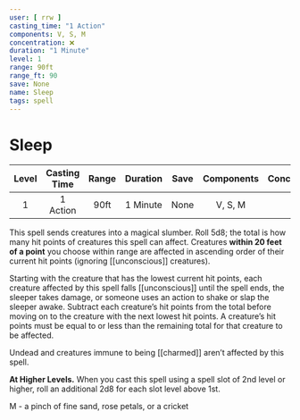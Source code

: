 ```yaml
---
user: [ rrw ]
casting_time: "1 Action"
components: V, S, M
concentration: ❌
duration: "1 Minute"
level: 1
range: 90ft
range_ft: 90
save: None
name: Sleep
tags: spell
---
```


# Sleep

| **Level** | **Casting Time** | **Range** | **Duration** | **Save** | **Components** | **Concentration** |
|:---:|:---:|:---:|:---:|:---:|:---:|:---:|
| 1 | 1 Action | 90ft | 1 Minute | None | V, S, M | ❌ |

This spell sends creatures into a magical slumber. Roll 5d8; the total is how many hit points of creatures this spell can affect. Creatures **within 20 feet of a point** you choose within range are affected in ascending order of their current hit points (ignoring [[unconscious]] creatures).

Starting with the creature that has the lowest current hit points, each creature affected by this spell falls [[unconscious]] until the spell ends, the sleeper takes damage, or someone uses an action to shake or slap the sleeper awake. Subtract each creature’s hit points from the total before moving on to the creature with the next lowest hit points. A creature’s hit points must be equal to or less than the remaining total for that creature to be affected.

Undead and creatures immune to being [[charmed]] aren’t affected by this spell.

**At Higher Levels.** When you cast this spell using a spell slot of 2nd level or higher, roll an additional 2d8 for each slot level above 1st.

M - a pinch of fine sand, rose petals, or a cricket